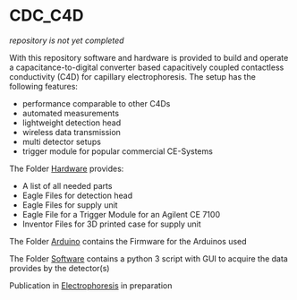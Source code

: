 # CDC_C4D
_repository is not yet completed_

With this repository software and hardware is provided to build and operate a capacitance-to-digital converter based capacitively coupled contactless conductivity (C4D) for capillary electrophoresis.
The setup has the following features:
- performance comparable to other C4Ds
- automated measurements
- lightweight detection head
- wireless data transmission
- multi detector setups
- trigger module for popular commercial CE-Systems

The Folder [Hardware](https://github.com/AGHuhn/CDC_C4D/tree/main/Hardware) provides:
- A list of all needed parts
- Eagle Files for detection head
- Eagle Files for supply unit
- Eagle File for a Trigger Module for an Agilent CE 7100
- Inventor Files for 3D printed case for supply unit

The Folder [Arduino](https://github.com/AGHuhn/CDC_C4D/tree/main/Arduino) contains the Firmware for the Arduinos used

The Folder [Software](https://github.com/AGHuhn/CDC_C4D/tree/main/Software) contains a python 3 script with GUI to acquire the data provides by the detector(s) 

Publication in [Electrophoresis](https://onlinelibrary.wiley.com/journal/15222683) in preparation
